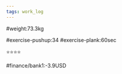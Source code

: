 ```yaml
---
tags: work_log
---
```


#weight:73.3kg

#exercise-pushup:34
#exercise-plank:60sec


⭐⭐⭐⭐

#finance/bank1:-3.9USD

